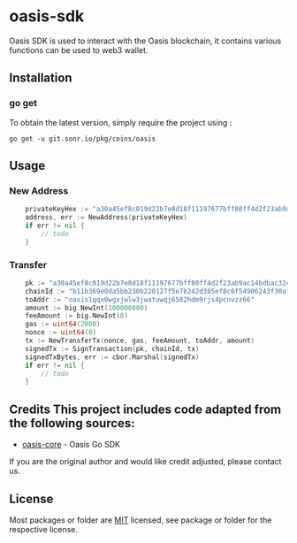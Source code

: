 # oasis-sdk
Oasis SDK is used to interact with the Oasis blockchain, it contains various functions can be used to web3 wallet.

## Installation

### go get

To obtain the latest version, simply require the project using :

```shell
go get -u git.sonr.io/pkg/coins/oasis
```

## Usage
### New Address
```go
	privateKeyHex := "a30a45ef8c019d22b7e8d18f11197677bff80ff4d2f23ab9ac14bdbac32c86e7baf40754ed3843e0464f814c3c605d8c36500cfb6892e2bd441839102f4200ed"
    address, err := NewAddress(privateKeyHex)
	if err != nil {
		// todo
	}
```

###  Transfer
```go
	pk := "a30a45ef8c019d22b7e8d18f11197677bff80ff4d2f23ab9ac14bdbac32c86e7baf40754ed3843e0464f814c3c605d8c36500cfb6892e2bd441839102f4200ed"
	chainId := "b11b369e0da5bb230b220127f5e7b242d385ef8c6f54906243f30af63c815535"
	toAddr := "oasis1qqx0wgxjwlw3jwatuwqj6582hdm9rjs4pcnvzz66"
	amount := big.NewInt(100000000)
	feeAmount := big.NewInt(0)
	gas := uint64(2000)
	nonce := uint64(8)
	tx := NewTransferTx(nonce, gas, feeAmount, toAddr, amount)
	signedTx := SignTransaction(pk, chainId, tx)
	signedTxBytes, err := cbor.Marshal(signedTx)
	if err != nil {
		// todo
	}
```

## Credits  This project includes code adapted from the following sources:
- [oasis-core](https://github.com/oasisprotocol/oasis-core) - Oasis Go SDK

If you are the original author and would like credit adjusted, please contact us.

## License
Most packages or folder are [MIT](<https://git.sonr.io/pkg/wallets/blob/main/coins/oasis/LICENSE>) licensed, see package or folder for the respective license.
